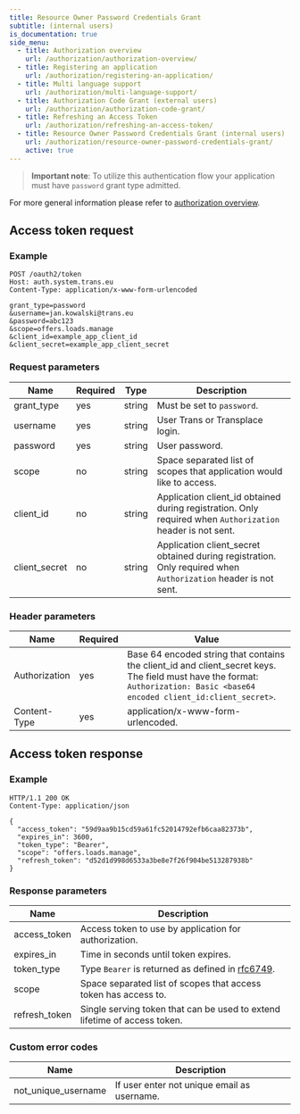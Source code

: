 ```yaml
---
title: Resource Owner Password Credentials Grant
subtitle: (internal users)
is_documentation: true
side_menu:
  - title: Authorization overview
    url: /authorization/authorization-overview/
  - title: Registering an application
    url: /authorization/registering-an-application/
  - title: Multi language support
    url: /authorization/multi-language-support/
  - title: Authorization Code Grant (external users)
    url: /authorization/authorization-code-grant/
  - title: Refreshing an Access Token
    url: /authorization/refreshing-an-access-token/
  - title: Resource Owner Password Credentials Grant (internal users)
    url: /authorization/resource-owner-password-credentials-grant/
    active: true
---
```


>**Important note**: To utilize this authentication flow your application must have `password` grant type admitted.

For more general information please refer to [authorization overview](/api-rest-documentation/authorization/authorization-overview/).

## Access token request

### Example

```http
POST /oauth2/token
Host: auth.system.trans.eu
Content-Type: application/x-www-form-urlencoded

grant_type=password
&username=jan.kowalski@trans.eu
&password=abc123
&scope=offers.loads.manage
&client_id=example_app_client_id
&client_secret=example_app_client_secret
```

### Request parameters

| Name | Required | Type |  Description |
|---|---|---|---|
| grant_type | yes | string | Must be set to `password`. |
| username | yes | string | User Trans or Transplace login. |
| password | yes | string | User password. |
| scope | no |  string | Space separated list of scopes that application would like to access. |
| client_id | no| string | Application client_id obtained during registration. Only required when `Authorization` header is not sent. |
| client_secret | no | string | Application client_secret obtained during registration. Only required when `Authorization` header is not sent. |

### Header parameters

| Name | Required | Value |
|---|---|---|
| Authorization | yes | Base 64 encoded string that contains the client_id and client_secret keys. The field must have the format: `Authorization: Basic <base64 encoded client_id:client_secret>`.  |
| Content-Type | yes |  application/x-www-form-urlencoded. |

## Access token response

### Example

```http
HTTP/1.1 200 OK
Content-Type: application/json

{
  "access_token": "59d9aa9b15cd59a61fc52014792efb6caa82373b",
  "expires_in": 3600,
  "token_type": "Bearer",
  "scope": "offers.loads.manage",
  "refresh_token": "d52d1d998d6533a3be8e7f26f904be513287938b"
}
```

### Response parameters

| Name | Description |
|---|---|
| access_token | Access token to use by application for authorization. |
| expires_in | Time in seconds until token expires. |
| token_type | Type `Bearer` is returned as defined in [rfc6749](http://tools.ietf.org/html/rfc6750). |
| scope | Space separated list of scopes that access token has access to. |
| refresh_token | Single serving token that can be used to extend lifetime of access token. |

### Custom error codes

| Name | Description |
|---|---|
| not_unique_username | If user enter not unique email as username. |
